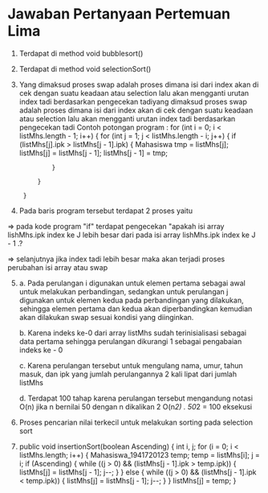 # Jawaban Pertanyaan Pertemuan Lima

1. Terdapat di method void bubblesort()
2. Terdapat di method void selectionSort()
3. Yang dimaksud proses swap adalah proses dimana isi dari index akan di cek dengan suatu keadaan atau selection lalu akan mengganti urutan index tadi berdasarkan pengecekan tadiyang dimaksud proses swap adalah proses dimana isi dari index akan di cek dengan suatu keadaan atau selection lalu akan mengganti urutan index tadi berdasarkan pengecekan tadi
Contoh potongan program :
for (int i = 0; i < listMhs.length - 1; i++) {
            for (int j = 1; j < listMhs.length - i; j++) {
                if (listMhs[j].ipk > listMhs[j - 1].ipk) {
                    Mahasiswa tmp = listMhs[j];
                    listMhs[j] = listMhs[j - 1];
                    listMhs[j - 1] = tmp;

                }

            }

        }
4. Pada baris program tersebut terdapat 2 proses yaitu

=> pada kode program "if" terdapat pengecekan "apakah isi array lishMhs.ipk index ke J lebih besar dari pada isi array lishMhs.ipk index ke J - 1 .?

=> selanjutnya jika index tadi lebih besar maka akan terjadi proses perubahan isi array atau swap

5. a. Pada perulangan i digunakan untuk elemen pertama sebagai awal untuk melakukan perbandingan, sedangkan untuk perulangan j 			digunakan untuk elemen kedua pada perbandingan yang dilakukan, sehingga elemen pertama dan kedua akan diperbandingkan kemudian 		akan dilakukan swap sesuai kondisi yang diinginkan.

	b. Karena indeks ke-0 dari array listMhs sudah terinisialisasi sebagai data pertama sehingga perulangan dikurangi 1 sebagai pengabaian indeks ke - 0

	c. Karena perulangan tersebut untuk mengulang nama, umur, tahun masuk, dan ipk yang jumlah perulangannya 2 kali lipat dari jumlah listMhs

	d. Terdapat 100 tahap karena perulangan tersebut mengandung notasi O(n) jika n bernilai 50 dengan n dikalikan 2
	O(n*2) . 50*2 = 100 eksekusi
6. Proses pencarian nilai terkecil untuk melakukan sorting pada selection sort
7. public void insertionSort(boolean Ascending) {
        int i, j;
        for (i = 0; i < listMhs.length; i++) {
            Mahasiswa_1941720123 temp;
            temp = listMhs[i];
            j = i;
            if (Ascending) {
                while ((j > 0) && (listMhs[j - 1].ipk > temp.ipk)) {
                    listMhs[j] = listMhs[j - 1];
                    j--;
                }
            } else {
                while ((j > 0) && (listMhs[j - 1].ipk < temp.ipk)) {
                    listMhs[j] = listMhs[j - 1];
                    j--;
                }
            }
            listMhs[j] = temp;
        }